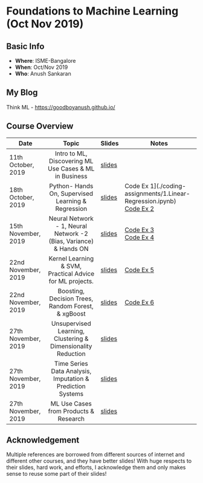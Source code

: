 # Foundations to Machine Learning (Oct Nov 2019)

## Basic Info
  - **Where**: ISME-Bangalore
  - **When**: Oct/Nov 2019
  - **Who**: Anush Sankaran

## My Blog

Think ML - https://goodboyanush.github.io/

## Course Overview

| Date                        |                                    Topic                                    | Slides | Notes |
|-----------------------------|:---------------------------------------------------------------------------:|--------|-------|
| 11th October, 2019  | Intro to ML, Discovering ML Use Cases & ML in Business     |   [slides](./lecture_notes/Lecture-1.pdf)      |       |
| 18th October, 2019  | Python- Hands On, Supervised Learning & Regression     |   [slides](./lecture_notes/Lecture-2.pdf)     |  Code Ex 1](./coding-assignments/1.Linear-Regression.ipynb)   <br/>     [Code Ex 2](./coding-assignments/2.Logistic-Regression.ipynb)     |
| 15th November, 2019  | Neural Network - 1, Neural Network -2 (Bias, Variance) & Hands ON     |   [slides](./lecture_notes/Lecture-3.pdf)      |  [Code Ex 3](./coding-assignments/3.NN-Regression.ipynb)   <br/>     [Code Ex 4](./coding-assignments/4.NN-Classification.ipynb)     |
| 22nd November, 2019  | Kernel Learning & SVM, Practical Advice for ML projects.     |  [slides](./lecture_notes/Lecture-4.pdf)       |   [Code Ex 5](./coding-assignments/5.SVM-Classification.ipynb)    |
| 22nd November, 2019  | Boosting, Decision Trees, Random Forest, & xgBoost     |   [slides](./lecture_notes/Lecture-4.pdf)       |   [Code Ex 6](./coding-assignments/6.RDF-Classification.ipynb)     |
| 27th November, 2019  | Unsupervised Learning, Clustering & Dimensionality Reduction    |   [slides](./lecture_notes/Lecture-5.pdf)       |       |
| 27th November, 2019  | Time Series Data Analysis, Imputation & Prediction Systems     |   [slides](./lecture_notes/Lecture-5.pdf)       |       |
| 27th November, 2019  | ML Use Cases from Products & Research    |   [slides](./lecture_notes/Lecture-5.pdf)       |       |

## Acknowledgement

Multiple references are borrowed from different sources of internet and different other courses, and they have better slides! With huge respects to their slides, hard work, and efforts, I acknowledge them and only makes sense to reuse some part of their slides!

